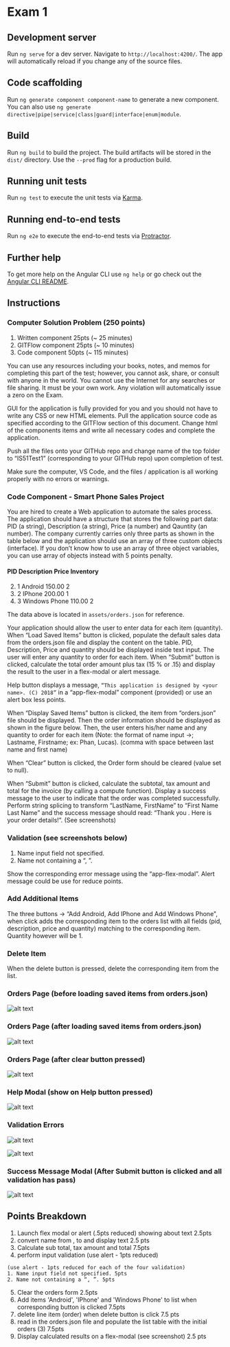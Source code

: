 # Exam 1


## Development server

Run `ng serve` for a dev server. Navigate to `http://localhost:4200/`. The app will automatically reload if you change any of the source files.

## Code scaffolding

Run `ng generate component component-name` to generate a new component. You can also use `ng generate directive|pipe|service|class|guard|interface|enum|module`.

## Build

Run `ng build` to build the project. The build artifacts will be stored in the `dist/` directory. Use the `--prod` flag for a production build.

## Running unit tests

Run `ng test` to execute the unit tests via [Karma](https://karma-runner.github.io).

## Running end-to-end tests

Run `ng e2e` to execute the end-to-end tests via [Protractor](http://www.protractortest.org/).

## Further help

To get more help on the Angular CLI use `ng help` or go check out the [Angular CLI README](https://github.com/angular/angular-cli/blob/master/README.md).


## Instructions

### Computer Solution Problem (250 points)

1. Written component 25pts (~ 25 minutes)
2. GITFlow component 25pts (~ 10 minutes)
3. Code component 50pts (~ 115 minutes)

You can use any resources including  your books, notes, and memos for completing this part of
the test; however, you cannot ask, share, or consult with anyone in the world. You cannot use
the Internet for any searches or file sharing. It must be your own work. Any violation will
automatically issue a zero on the Exam.

GUI for the application is fully provided for you and you should not have to write any CSS or new HTML elements. Pull the application source code as specified according to the GITFlow section of this document. Change html of the components items and write all necessary codes and complete the application.

Push all the files onto your GITHub repo and change name of the top folder to
“IS51Test1” (corresponding to your GITHub repo) upon completion of test.

Make sure the computer, VS Code, and the files / application is all working properly with no errors or warnings.

### Code Component - Smart Phone Sales Project

You are hired to create a Web application to automate the sales process. The application should have a structure that stores the following part data: PID (a string), Description (a string), Price (a number) and Qauntity (an number). The company currently carries only three parts as shown in the table below and the application should use an array of three custom objects (interface). If you don’t know how to use an array of three object variables, you can use  array of objects instead with 5 points penalty.

#### PID Description Price Inventory
2. 1 Android 150.00 2
3. 2 IPhone 200.00 1
4. 3 Windows Phone 110.00 2

The data above is located in ```assets/orders.json``` for reference. 

Your application should allow the user to enter data for each item (quantity). When “Load Saved Items” button is clicked, populate the default sales data from the orders.json file and display the content on the table. PID, Description, Price and quantity should be displayed inside text input. The user will enter any quantity to order for each item. When “Submit” button is clicked, calculate the total order amount plus tax (15 % or .15) and display the result to the user in a flex-modal or alert message.

Help button displays a message, ```“This application is designed by <your name>. (C) 2018”``` in a “app-flex-modal” component (provided) or use an alert box less points.

When “Display Saved Items” button is clicked, the item from “orders.json” file should be displayed. Then the order information should be displayed as shown in the figure
below. Then, the user enters his/her name and any quantity to order for each item (Note: the format of name input ->; Lastname, Firstname; ex: Phan, Lucas). (comma with space between last name and first name) 

When “Clear” button is clicked, the Order form should be cleared (value set to null). 

When “Submit” button is clicked, calculate the subtotal, tax amount and total for the invoice (by calling a compute function). Display a success message to the user to indicate that the order was completed successfully. Perform string splicing to transform “LastName, FirstName” to “First Name Last Name” and the success message should read: “Thank you <First Name> <Last Name>. Here is your order details!”. (See screenshots)

### Validation (see screenshots below)

1. Name input field not specified.
2. Name not containing a “, ”.

Show the corresponding error message using the “app-flex-modal”. Alert message could be use for reduce points.

### Add Additional Items

The three buttons -> “Add Android, Add IPhone and Add Windows Phone", when click adds the corresponding item to the orders list with all fields (pid, description, price and quantity) matching to the corresponding item. Quantity however will be 1.



### Delete Item

When the delete button is pressed, delete the corresponding item from the list.


### Orders Page (before loading saved items from orders.json)
![alt text](./img/1.png)

### Orders Page (after loading saved items from orders.json)
![alt text](./img/2.png)

### Orders Page (after clear button pressed)
![alt text](./img/3.png)



### Help Modal (show on Help button pressed)
![alt text](./img/4.png)

### Validation Errors

![alt text](./img/5.png)

![alt text](./img/6.png)

### Success Message Modal (After Submit button is clicked and all validation has pass)
![alt text](./img/7.png)

## Points Breakdown

1. Launch flex modal or alert (.5pts reduced) showing about text 2.5pts
2. convert name from <Last Name>, <First Name> to <First Name> <Last Name> and display text 2.5 pts
3. Calculate sub total, tax amount and total 7.5pts
4. perform input validation (use alert - 1pts reduced)
  ```
  (use alert - 1pts reduced for each of the four validation)
1. Name input field not specified. 5pts
2. Name not containing a “, ”. 5pts

  ```
5. Clear the orders form 2.5pts
6. Add items 'Android', 'IPhone' and 'Windows Phone' to list when corresponding button is clicked 7.5pts
7. delete line item (order) when delete button is click 7.5 pts
8. read in the orders.json file and populate the list table with the initial orders (3) 7.5pts
9. Display calculated results on a flex-modal (see screenshot) 2.5 pts